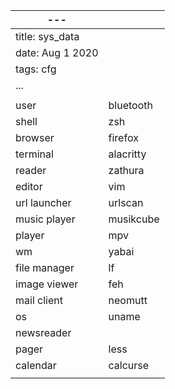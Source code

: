| ---               |           |
|-------------------|-----------|
| title: sys_data   |           |
| date: Aug  1 2020 |           |
| tags: cfg         |           |
| ...               |           |
|                   |           |
| user              | bluetooth |
| shell             | zsh       |
| browser           | firefox   |
| terminal          | alacritty |
| reader            | zathura   |
| editor            | vim       |
| url launcher      | urlscan   |
| music player      | musikcube |
| player            | mpv       |
| wm                | yabai     |
| file manager      | lf        |
| image viewer      | feh       |
| mail client       | neomutt   |
| os                | uname     |
| newsreader        |           |
| pager             | less      |
| calendar          | calcurse  |
|                   |           |
